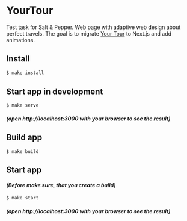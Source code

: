 # YourTour

Test task for Salt &amp; Pepper. Web page with adaptive web design about perfect travels.
The goal is to migrate [Your Tour](https://github.com/kaamosdao/your-tour) to Next.js and add animations.

## Install

```sh
$ make install
```

## Start app in development

```
$ make serve
```
#### _(open http://localhost:3000 with your browser to see the result)_

## Build app

```
$ make build
```

## Start app
#### _(Before make sure, that you create a build)_
```
$ make start
```
#### _(open http://localhost:3000 with your browser to see the result)_
